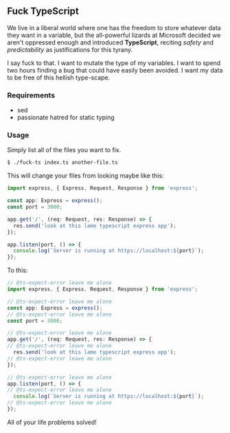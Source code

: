 ## Fuck TypeScript

We live in a liberal world where one has the freedom to store whatever data they want in a variable, but the all-powerful lizards at Microsoft decided we aren't oppressed enough and introduced **TypeScript**, reciting *safety* and *predictability* as justifications for this tyrany.

I say fuck to that. I want to mutate the type of my variables. I want to spend two hours finding a bug that could have easily been avoided. I want my data to be free of this hellish type-scape.

### Requirements

- sed
- passionate hatred for static typing

### Usage

Simply list all of the files you want to fix.

```sh
$ ./fuck-ts index.ts another-file.ts
```

This will change your files from looking maybe like this:

```ts
import express, { Express, Request, Response } from 'express';

const app: Express = express();
const port = 3000;

app.get('/', (req: Request, res: Response) => {
  res.send('look at this lame typescript express app');
});

app.listen(port, () => {
  console.log(`Server is running at https://localhost:${port}`);
});
```
To this:
```ts
// @ts-expect-error leave me alone
import express, { Express, Request, Response } from 'express';

// @ts-expect-error leave me alone
const app: Express = express();
// @ts-expect-error leave me alone
const port = 3000;

// @ts-expect-error leave me alone
app.get('/', (req: Request, res: Response) => {
// @ts-expect-error leave me alone
  res.send('look at this lame typescript express app');
// @ts-expect-error leave me alone
});

// @ts-expect-error leave me alone
app.listen(port, () => {
// @ts-expect-error leave me alone
  console.log(`Server is running at https://localhost:${port}`);
// @ts-expect-error leave me alone
});
```

All of your life problems solved!

